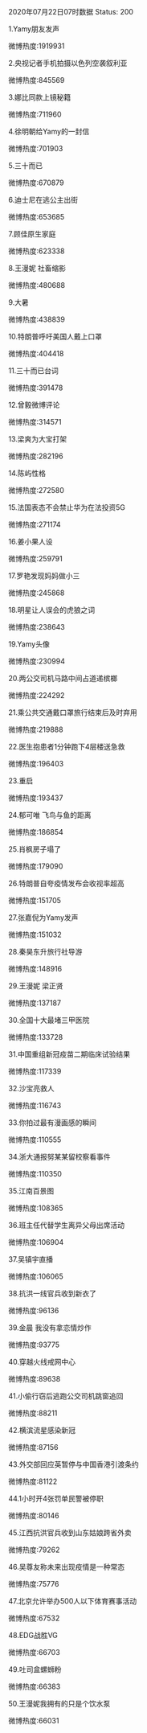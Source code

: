 2020年07月22日07时数据
Status: 200

1.Yamy朋友发声

微博热度:1919931

2.央视记者手机拍摄以色列空袭叙利亚

微博热度:845569

3.娜比同款上镜秘籍

微博热度:711960

4.徐明朝给Yamy的一封信

微博热度:701903

5.三十而已

微博热度:670879

6.迪士尼在逃公主出街

微博热度:653685

7.顾佳原生家庭

微博热度:623338

8.王漫妮 社畜缩影

微博热度:480688

9.大暑

微博热度:438839

10.特朗普呼吁美国人戴上口罩

微博热度:404418

11.三十而已台词

微博热度:391478

12.曾毅微博评论

微博热度:314571

13.梁爽为大宝打架

微博热度:282196

14.陈屿性格

微博热度:272580

15.法国表态不会禁止华为在法投资5G

微博热度:271174

16.姜小果人设

微博热度:259791

17.罗艳发现妈妈做小三

微博热度:245868

18.明星让人误会的虎狼之词

微博热度:238643

19.Yamy头像

微博热度:230994

20.两公交司机马路中间占道递槟榔

微博热度:224292

21.乘公共交通戴口罩旅行结束后及时弃用

微博热度:219888

22.医生抱患者1分钟跑下4层楼送急救

微博热度:196403

23.重启

微博热度:193437

24.郁可唯 飞鸟与鱼的距离

微博热度:186854

25.肖枫房子塌了

微博热度:179090

26.特朗普自夸疫情发布会收视率超高

微博热度:151705

27.张嘉倪为Yamy发声

微博热度:151032

28.秦昊东升旅行社导游

微博热度:148916

29.王漫妮 梁正贤

微博热度:137187

30.全国十大最堵三甲医院

微博热度:133728

31.中国重组新冠疫苗二期临床试验结果

微博热度:117339

32.沙宝亮救人

微博热度:116743

33.你拍过最有漫画感的瞬间

微博热度:110555

34.浙大通报努某某留校察看事件

微博热度:110350

35.江南百景图

微博热度:108365

36.班主任代替学生离异父母出席活动

微博热度:106904

37.吴镇宇直播

微博热度:106065

38.抗洪一线官兵收到新衣了

微博热度:96136

39.金晨 我没有拿恋情炒作

微博热度:93775

40.穿越火线戒网中心

微博热度:89638

41.小偷行窃后逃跑公交司机跳窗追回

微博热度:88211

42.横滨流星感染新冠

微博热度:87156

43.外交部回应英暂停与中国香港引渡条约

微博热度:81122

44.1小时开4张罚单民警被停职

微博热度:80146

45.江西抗洪官兵收到山东姑娘跨省外卖

微博热度:79262

46.吴尊友称未来出现疫情是一种常态

微博热度:75776

47.北京允许举办500人以下体育赛事活动

微博热度:67532

48.EDG战胜VG

微博热度:66703

49.吐司盒螺蛳粉

微博热度:66383

50.王漫妮我拥有的只是个饮水泵

微博热度:66031

